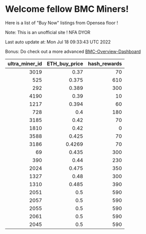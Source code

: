 # Welcome fellow BMC Miners!
Here is a list of "Buy Now" listings from Opensea floor !

Note: This is an unofficial site ! NFA DYOR

Last auto update at: Mon Jul 18 09:33:43 UTC 2022

Bonus: Do check out a more advanced [BMC-Overview-Dashboard](https://dune.com/defifunk/BMC-Overview-Dashboard)


|   ultra_miner_id |   ETH_buy_price |   hash_rewards |
|-----------------:|----------------:|---------------:|
|             3019 |          0.37   |             70 |
|              525 |          0.375  |            610 |
|              292 |          0.389  |            300 |
|             4190 |          0.39   |             10 |
|             1217 |          0.394  |             60 |
|              728 |          0.4    |            180 |
|             3185 |          0.42   |             70 |
|             1810 |          0.42   |              0 |
|             3588 |          0.425  |             70 |
|             3186 |          0.4269 |             70 |
|               69 |          0.435  |            300 |
|              390 |          0.44   |            230 |
|             2024 |          0.475  |            350 |
|             1327 |          0.48   |            300 |
|             1310 |          0.485  |            390 |
|             2051 |          0.5    |            590 |
|             2057 |          0.5    |            590 |
|             2055 |          0.5    |            590 |
|             2061 |          0.5    |            590 |
|             2045 |          0.5    |            590 |